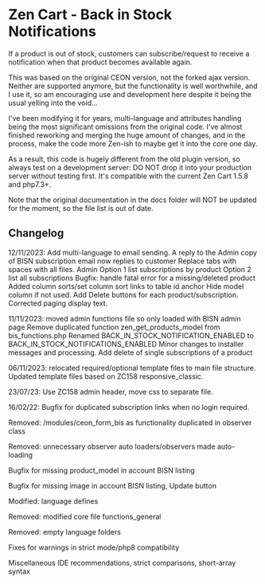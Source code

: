 # Zen Cart - Back in Stock Notifications
If a product is out of stock, customers can subscribe/request to receive a notification when that product becomes available again.

This was based on the original CEON version, not the forked ajax version. Neither are supported anymore, but the functionality is well worthwhile, and I use it, so am encouraging use and development here despite it being the usual yelling into the void...

I've been modifying it for years, multi-language and attributes handling being the most significant omissions from the original code.
I've almost finished reworking and merging the huge amount of changes, and in the process, make the code more Zen-ish to maybe get it into the core one day.

As a result, this code is hugely different from the old plugin version, so always test on a development server: DO NOT drop it into your production server without testing first.
It's compatible with the current Zen Cart 1.5.8 and php7.3+.

Note that the original documentation in the docs folder will NOT be updated for the moment, so the file list is out of date.

## Changelog
12/11/2023:
Add multi-language to email sending.
A reply to the Admin copy of BISN subscription email now replies to customer
Replace tabs with spaces with all files.
Admin
Option 1 list subscriptions by product
Option 2 list all subscriptions 
Bugfix: handle fatal error for a missing/deleted product
Added column sorts/set column sort links to table id anchor
Hide model column if not used.
Add Delete buttons for each product/subscription.
Corrected paging display text.

11/11/2023: moved admin functions file so only loaded with BISN admin page
Remove duplicated function zen_get_products_model from bis_functions.php
Renamed BACK_IN_STOCK_NOTIFICATION_ENABLED to BACK_IN_STOCK_NOTIFICATIONS_ENABLED
Minor changes to installer messages and processing.
Add delete of single subscriptions of a product

06/11/2023: relocated required/optional template files to main file structure.
Updated template files based on ZC158 responsive_classic.

23/07/23:
Use ZC158 admin header, move css to separate file.

16/02/22:
Bugfix for duplicated subscription links when no login required.

Removed: /modules/ceon_form_bis as functionality duplicated in observer class

Removed: unnecessary observer auto loaders/observers made auto-loading 

Bugfix for missing product_model in account BISN listing

Bugfix for missing image in account BISN listing, Update button

Modified: language defines

Removed: modified core file functions_general

Removed: empty language folders

Fixes for warnings in strict mode/php8 compatibility

Miscellaneous IDE recommendations, strict comparisons, short-array syntax
